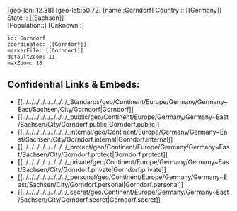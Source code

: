 ﻿---
location: [50.72,12.88] 
mapzoom: [7,12] 
mapmarker: city 
type: City
tags:
- geo/City


SpocWebEntityId: 30511
isDeleted: false
confidential: public

---
[geo-lon::12.88] 
[geo-lat::50.72] 
[name::Gorndorf] 
Country :: [[Germany]]  
State :: [[Sachsen]]  
[Population::] 
[Unknown::] 


```leaflet
id: Gorndorf
coordinates: [[Gorndorf]] 
markerFile: [[Gorndorf]] 
defaultZoom: 11 
maxZoom: 18
```


## Confidential Links & Embeds: 
- [[../../../../../../../../_Standards/geo/Continent/Europe/Germany/Germany~East/Sachsen/City/Gorndorf|Gorndorf]] 
- [[../../../../../../../../_public/geo/Continent/Europe/Germany/Germany~East/Sachsen/City/Gorndorf.public|Gorndorf.public]] 
- [[../../../../../../../../_internal/geo/Continent/Europe/Germany/Germany~East/Sachsen/City/Gorndorf.internal|Gorndorf.internal]] 
- [[../../../../../../../../_protect/geo/Continent/Europe/Germany/Germany~East/Sachsen/City/Gorndorf.protect|Gorndorf.protect]] 
- [[../../../../../../../../_private/geo/Continent/Europe/Germany/Germany~East/Sachsen/City/Gorndorf.private|Gorndorf.private]] 
- [[../../../../../../../../_personal/geo/Continent/Europe/Germany/Germany~East/Sachsen/City/Gorndorf.personal|Gorndorf.personal]] 
- [[../../../../../../../../_secret/geo/Continent/Europe/Germany/Germany~East/Sachsen/City/Gorndorf.secret|Gorndorf.secret]] 
